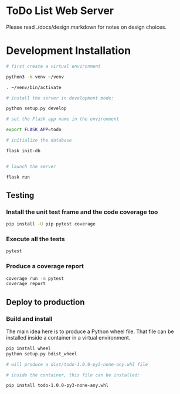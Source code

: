 # ToDo List Web Server

Please read ./docs/design.markdown for notes on design choices.

# Development Installation

```bash
# first create a virtual environment

python3 -m venv ~/venv

. ~/venv/bin/activate

# install the server in development mode:

python setup.py develop

# set the Flask app name in the environment

export FLASK_APP=todo

# initialize the database

flask init-db


# launch the server

flask run

```

## Testing

### Install the unit test frame and the code coverage too

```bash
pip install -U pip pytest coverage
```

### Execute all the tests
```bash
pytest
```

### Produce a coverage report
```bash
coverage run -m pytest
coverage report
```

## Deploy to production

### Build and install
The main idea here is to produce a Python wheel file.
That file can be installed inside a container in a virtual environment.

```bash
pip install wheel
python setup.py bdist_wheel

# will produce a dist/todo-1.0.0-py3-none-any.whl file

# inside the container, this file can be installed:

pip install todo-1.0.0-py3-none-any.whl
```
